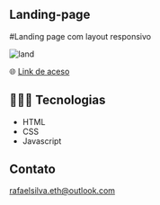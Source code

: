 ## Landing-page

#Landing page com layout responsivo 

![land](https://user-images.githubusercontent.com/113713067/202555556-64996c9d-4a0c-40fe-b09c-d1f259bee3d2.jpg)


🌐 [Link de aceso](https://rafaelsilvaeth.github.io/Landing-page/)

## 👨🏻‍💻 Tecnologias 

- HTML
- CSS
- Javascript

## Contato

rafaelsilva.eth@outlook.com
